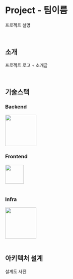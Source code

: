 # Project - 팀이름
프로젝트 설명

<br>

## 소개
프로젝트 로고 + 소개글

<br>

## 기술스택
### Backend

<div style="display: flex;">
  <img src="https://velog.velcdn.com/images/juuns/post/032a9823-75a3-42ee-bd71-f119332cccac/image.png" style="height: 100px; "/>
</div>


### Frontend

<div style="display: flex;">
  <img src="https://cdn.worldvectorlogo.com/logos/jquery-1.svg" style="height: 60px; "/>
</div>

<br>

### Infra

<div style="display: flex;">
  <img src="https://1000logos.net/wp-content/uploads/2021/05/GitHub-logo.png" style="height: 100px; "/>
</div>

<br>

## 아키텍처 설계
설계도 사진